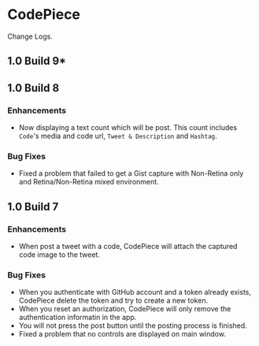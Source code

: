 # CodePiece

Change Logs.

## 1.0 Build 9*


## 1.0 Build 8

### Enhancements

* Now displaying a text count which will be post. This count includes ```Code```'s media and code url, ```Tweet & Description``` and ```Hashtag```.

### Bug Fixes

* Fixed a problem that failed to get a Gist capture with Non-Retina only and Retina/Non-Retina mixed environment.

## 1.0 Build 7

### Enhancements

* When post a tweet with a code, CodePiece will attach the captured code image to the tweet.

### Bug Fixes

* When you authenticate with GitHub account and a token already exists, CodePiece delete the token and try to create a new token.
* When you reset an authorization, CodePiece will only remove the authentication informatin in the app.
* You will not press the post button until the posting process is finished.
* Fixed a problem that no controls are displayed on main window.
